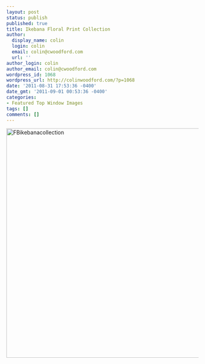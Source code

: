 ```yaml
---
layout: post
status: publish
published: true
title: Ikebana Floral Print Collection
author:
  display_name: colin
  login: colin
  email: colin@cwoodford.com
  url: ''
author_login: colin
author_email: colin@cwoodford.com
wordpress_id: 1068
wordpress_url: http://colinwoodford.com/?p=1068
date: '2011-08-31 17:53:36 -0400'
date_gmt: '2011-09-01 00:53:36 -0400'
categories:
- Featured Top Window Images
tags: []
comments: []
---
```

<p><img class="aligncenter size-full wp-image-1546" alt="FBikebanacollection" src="http://colinwoodforddesign.com/wp-content/uploads/2011/08/FBikebanacollection.jpg" width="795" height="600" /></p>
